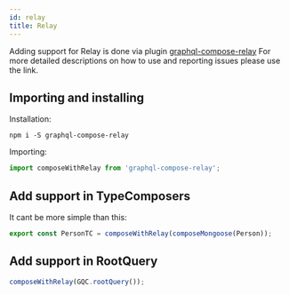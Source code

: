 ```yaml
---
id: relay
title: Relay
---
```


Adding support for Relay is done via plugin [graphql-compose-relay](https://github.com/nodkz/graphql-compose-relay) For more detailed descriptions on how to use and reporting issues please use the link.

## Importing and installing

Installation:

```
npm i -S graphql-compose-relay
```

Importing:

```js
import composeWithRelay from 'graphql-compose-relay';
```

## Add support in TypeComposers

It cant be more simple than this:

```js
export const PersonTC = composeWithRelay(composeMongoose(Person));
```

## Add support in RootQuery

```js
composeWithRelay(GQC.rootQuery());
```
